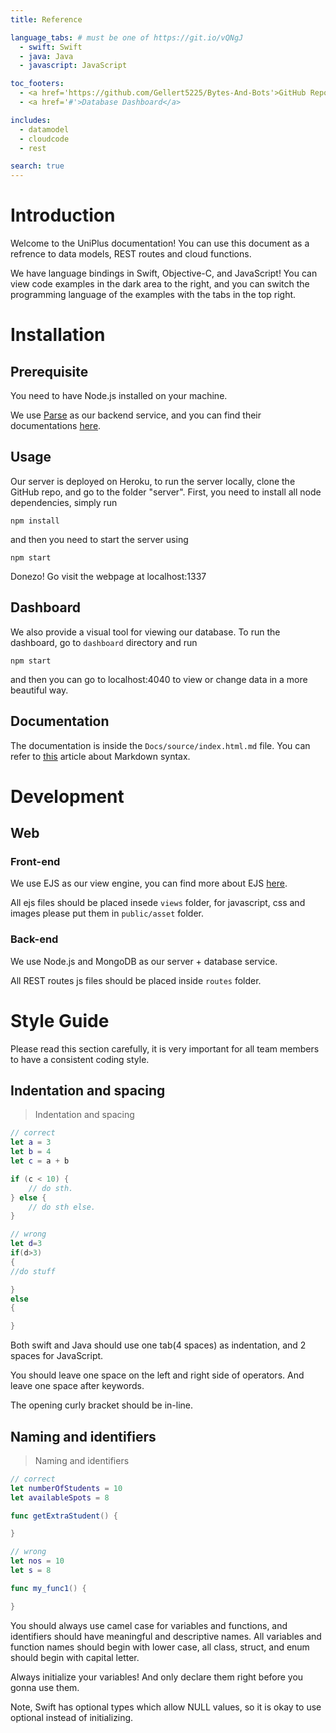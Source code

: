 ```yaml
---
title: Reference

language_tabs: # must be one of https://git.io/vQNgJ
  - swift: Swift
  - java: Java
  - javascript: JavaScript

toc_footers:
  - <a href='https://github.com/Gellert5225/Bytes-And-Bots'>GitHub Repository</a>
  - <a href='#'>Database Dashboard</a>

includes:
  - datamodel
  - cloudcode
  - rest

search: true
---
```


# Introduction

Welcome to the UniPlus documentation! You can use this document as a refrence to data models, REST routes and cloud functions. 

We have language bindings in Swift, Objective-C, and JavaScript! You can view code examples in the dark area to the right, and you can switch the programming language of the examples with the tabs in the top right.


# Installation

## Prerequisite

You need to have Node.js installed on your machine. 

We use [Parse](http://parseplatform.org) as our backend service, and you can find their documentations [here](http://docs.parseplatform.org).

## Usage

Our server is deployed on Heroku, to run the server locally, clone the GitHub repo, and go to the folder "server". First, you need to install all node dependencies, simply run

`npm install` 

and then you need to start the server using 

`npm start` 

Donezo! Go visit the webpage at localhost:1337

## Dashboard

We also provide a visual tool for viewing our database. To run the dashboard, go to `dashboard` directory and run

`npm start`

and then you can go to localhost:4040 to view or change data in a more beautiful way.

## Documentation

The documentation is inside the `Docs/source/index.html.md` file. You can refer to [this](https://github.com/lord/slate/wiki/Markdown-Syntax) article about Markdown syntax.

# Development

## Web

### Front-end

We use EJS as our view engine, you can find more about EJS [here](http://ejs.co). 

All ejs files should be placed insede `views` folder, for javascript, css and images please put them in `public/asset` folder.

### Back-end

We use Node.js and MongoDB as our server + database service. 

All REST routes js files should be placed inside `routes` folder.

# Style Guide

<aside class="notice">Please read this section carefully, it is very important for all team members to have a consistent coding style.</aside>

## Indentation and spacing

> Indentation and spacing

```swift
// correct
let a = 3
let b = 4
let c = a + b

if (c < 10) {
    // do sth.
} else {
    // do sth else.
}

// wrong
let d=3
if(d>3)
{
//do stuff

}
else 
{

}

```

Both swift and Java should use one tab(4 spaces) as indentation, and 2 spaces for JavaScript. 

You should leave one space on the left and right side of operators. And leave one space after keywords.

The opening curly bracket should be in-line.


## Naming and identifiers

> Naming and identifiers

```swift
// correct
let numberOfStudents = 10
let availableSpots = 8

func getExtraStudent() {

}

// wrong
let nos = 10
let s = 8

func my_func1() {

}

```

You should always use camel case for variables and functions, and identifiers should have meaningful and descriptive names. All variables and function names should begin with lower case, all class, struct, and enum should begin with capital letter.

Always initialize your variables! And only declare them right before you gonna use them.

Note, Swift has optional types which allow NULL values, so it is okay to use optional instead of initializing.

